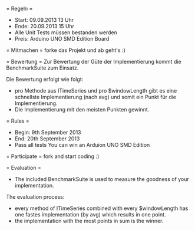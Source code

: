 = Regeln =
* Start: 09.09.2013 13 Uhr
* Ende: 20.09.2013 15 Uhr
* Alle Unit Tests müssen bestanden werden
* Preis: Arduino UNO SMD Edition Board

= Mitmachen =
forke das Projekt und ab geht's :)

= Bewertung =
Zur Bewertung der Güte der Implementierung kommt die BenchmarkSuite zum Einsatz.

Die Bewertung erfolgt wie folgt:
* pro Methode aus ITimeSeries und pro $windowLength gibt es eine schnellste Implementierung (nach avg) und somit ein Punkt für die Implementierung.
* Die Implementierung mit den meisten Punkten gewinnt.



= Rules =
* Begin: 9th September 2013
* End: 20th September 2013
* Pass all tests
You can win an Arduion UNO SMD Edition

= Participate =
fork and start coding :)

= Evaluation =
* The included BenchmarkSuite is used to measure the goodness of your implementation.

The evaluation process:
* every method of ITimeSeries combined with every $windowLength has one fastes implementation (by avg) which results in one point.
* the implementation with the most points in sum is the winner.


